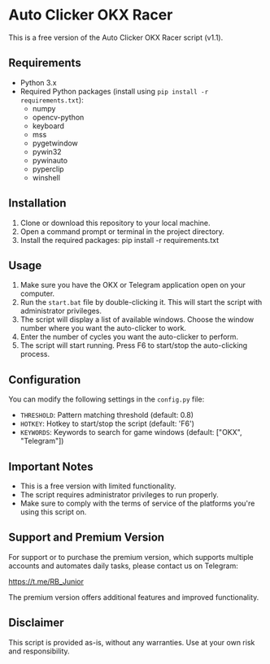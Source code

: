 # Auto Clicker OKX Racer

This is a free version of the Auto Clicker OKX Racer script (v1.1).

## Requirements

- Python 3.x
- Required Python packages (install using `pip install -r requirements.txt`):
  - numpy
  - opencv-python
  - keyboard
  - mss
  - pygetwindow
  - pywin32
  - pywinauto
  - pyperclip
  - winshell

## Installation

1. Clone or download this repository to your local machine.
2. Open a command prompt or terminal in the project directory.
3. Install the required packages: pip install -r requirements.txt

## Usage

1. Make sure you have the OKX or Telegram application open on your computer.
2. Run the `start.bat` file by double-clicking it. This will start the script with administrator privileges.
3. The script will display a list of available windows. Choose the window number where you want the auto-clicker to work.
4. Enter the number of cycles you want the auto-clicker to perform.
5. The script will start running. Press F6 to start/stop the auto-clicking process.

## Configuration

You can modify the following settings in the `config.py` file:
- `THRESHOLD`: Pattern matching threshold (default: 0.8)
- `HOTKEY`: Hotkey to start/stop the script (default: 'F6')
- `KEYWORDS`: Keywords to search for game windows (default: ["OKX", "Telegram"])

## Important Notes

- This is a free version with limited functionality.
- The script requires administrator privileges to run properly.
- Make sure to comply with the terms of service of the platforms you're using this script on.

## Support and Premium Version

For support or to purchase the premium version, which supports multiple accounts and automates daily tasks, please contact us on Telegram:

https://t.me/RB_Junior

The premium version offers additional features and improved functionality.

## Disclaimer

This script is provided as-is, without any warranties. Use at your own risk and responsibility.